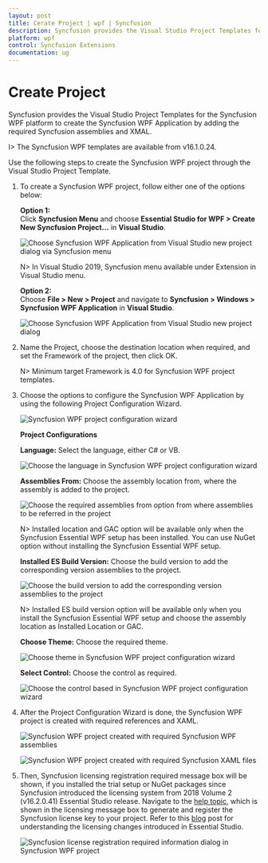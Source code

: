 ```yaml
---
layout: post
title: Cerate Project | wpf | Syncfusion
description: Syncfusion provides the Visual Studio Project Templates for the Syncfusion WPF platform to create Syncfusion WPF Application by addiing the required assemblies
platform: wpf
control: Syncfusion Extensions
documentation: ug
---
```



# Create Project

Syncfusion provides the Visual Studio Project Templates for the Syncfusion WPF platform to create the Syncfusion WPF Application by adding the required Syncfusion assemblies and XMAL. 

I> The Syncfusion WPF templates are available from v16.1.0.24. 

Use the following steps to create the Syncfusion WPF project through the Visual Studio Project Template. 

1. To create a Syncfusion WPF project, follow either one of the options below:

   **Option 1:**  
   Click **Syncfusion Menu** and choose **Essential Studio for WPF > Create New Syncfusion Project…** in **Visual Studio**.
    
   ![Choose Syncfusion WPF Application from Visual Studio new project dialog via Syncfusion menu](Project-Template-images\Syncfusion_Menu_ProjectTemplate.png)

   N> In Visual Studio 2019, Syncfusion menu available under Extension in Visual Studio menu.

   **Option 2:**   
   Choose **File > New > Project** and navigate to **Syncfusion > Windows > Syncfusion WPF Application** in **Visual Studio**.

   ![Choose Syncfusion WPF Application from Visual Studio new project dialog](Project-Template-images\Syncfusion-Project-Template-Gallery-1.png)

2. Name the Project, choose the destination location when required, and set the Framework of the project, then click OK.  

   N> Minimum target Framework is 4.0 for Syncfusion WPF project templates. 

3. Choose the options to configure the Syncfusion WPF Application by using the following Project Configuration Wizard.  
  
   ![Syncfusion WPF project configuration wizard](Project-Template-images\Syncfusion-Project-Template-Gallery-2.png)
                                                     
   **Project Configurations**

   **Language:** Select the language, either C# or VB. 

   ![Choose the language in Syncfusion WPF project configuration wizard](Project-Template-images\Syncfusion-Project-Template-Gallery-3.png)

   **Assemblies From:** Choose the assembly location from, where the assembly is added to the project. 

   ![Choose the required assemblies from option from where assemblies to be referred in the project](Project-Template-images\Syncfusion-Project-Template-Gallery-5.png)

   N> Installed location and GAC option will be available only when the Syncfusion Essential WPF setup has been installed. You can use NuGet option without installing the Syncfusion Essential WPF setup.

   **Installed ES Build Version:** Choose the build version to add the corresponding version assemblies to the project.

   ![Choose the build version to add the corresponding version assemblies to the project](Project-Template-images\Syncfusion-Project-Template-Gallery-6.png)

   N> Installed ES build version option will be available only when you install the Syncfusion Essential WPF setup and choose the assembly location as Installed Location or GAC.

   **Choose Theme:** Choose the required theme. 

   ![Choose theme in Syncfusion WPF project configuration wizard](Project-Template-images\Syncfusion-Project-Template-Gallery-4.png)

   **Select Control:** Choose the control as required. 

   ![Choose the control based in Syncfusion WPF project configuration wizard](Project-Template-images\Syncfusion-Project-Template-Gallery-7.png)
      
4. After the Project Configuration Wizard is done, the Syncfusion WPF project is created with required references and XAML. 

   ![Syncfusion WPF project created with required Syncfusion WPF assemblies](Project-Template-images\Syncfusion-Project-Template-Gallery-8.png)

   ![Syncfusion WPF project created with required Syncfusion XAML files](Project-Template-images\Syncfusion-Project-Template-Gallery-9.png)

5. Then, Syncfusion licensing registration required message box will be shown, if you installed the trial setup or NuGet packages since Syncfusion introduced the licensing system from 2018 Volume 2 (v16.2.0.41) Essential Studio release. Navigate to the  [help topic](https://help.syncfusion.com/common/essential-studio/licensing/license-key#how-to-generate-syncfusion-license-key), which is shown in the licensing message box to generate and register the Syncfusion license key to your project. Refer to this [blog](https://blog.syncfusion.com/post/Whats-New-in-2018-Volume-2-Licensing-Changes-in-the-1620x-Version-of-Essential-Studio.aspx) post for understanding the licensing changes introduced in Essential Studio.

   ![Syncfusion license registration required information dialog in Syncfusion WPF project](Project-Template-images\Syncfusion-Project-Template-Gallery-10.png)   